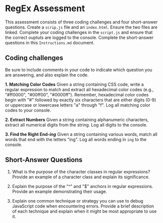 # RegEx Assessment
This assessment consists of three coding challenges and four short-answer questions. Create a `scrip.js` file and an `index.html`. Ensure the two files are linked. Complete your coding challenges in the `script.js` and ensure that the correct ouptuts are logged to the console. Complete the short-answer questions in this `Instructions.md` document.

## Coding challenges
Be sure to include comments in your code to indicate which question you are answering, and also explain the code.

**1. Matching Color Codes**
Given a string containing CSS code, write a regular expression to match and extract all hexadecimal color codes (e.g., "#ff0000", "#00ff00", "#0000ff"). Remember, hexadecimal color codes begin with "#" followed by exactly six characters that are either digits (0-9) or uppercase or lowercase letters "a" through "f". Log all matching color codes to your console.

**2. Extract Numbers**
Given a string containing alphanumeric characters, extract all numerical digits from the string. Log all digits to the console.

**3. Find the Right End-*ing***
Given a string containing various words, match all words that end with the letters "ing". Log all words ending in `ing` to the console.


## Short-Answer Questions
1. What is the purpose of the character classes in regular expressions? Provide an example of a character class and explain its significance.

2. Explain the purpose of the "^" and "$" anchors in regular expressions. Provide an example demonstrating their usage.

3. Explain one common technique or strategy you can use to debug JavaScript code when encountering errors. Provide a brief description of each technique and explain when it might be most appropriate to use it.